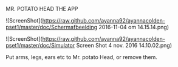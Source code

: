 MR. POTATO HEAD THE APP 

![ScreenShot](https://raw.github.com/ayanna92/ayannacolden-pset1/master/doc/Schermafbeelding 2016-11-04 om 14.15.14.png)

![ScreenShot](https://raw.github.com/ayanna92/ayannacolden-pset1/master/doc/Simulator Screen Shot 4 nov. 2016 14.10.02.png)

Put arms, legs, ears etc to Mr. potato Head, or remove them. 
